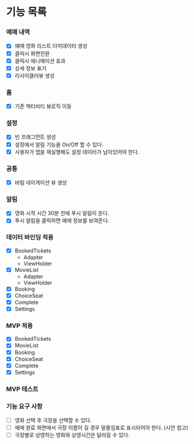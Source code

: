 # 기능 목록

### 예매 내역

- [x] 예매 영화 리스트 더미데이터 생성
- [x] 클릭시 화면전환
- [x] 클릭시 애니매이션 효과
- [x] 상세 정보 표기
- [x] 리사이클러뷰 생성

### 홈

- [x] 기존 액티비티 뷰로직 이동

### 설정

- [x] 빈 프래그먼트 생성
- [x] 설정에서 알림 기능을 On/Off 할 수 있다.
- [x] 사용자가 앱을 재실행해도 설정 데이터가 남아있어야 한다.

### 공통

- [x] 바텀 네이게이션 뷰 생성

### 알림

- [x] 영화 시작 시간 30분 전에 푸시 알림이 온다.
- [x] 푸시 알림을 클릭하면 예매 정보를 보여준다.

### 데이터 바인딩 적용

- [x] BookedTickets
    - Adapter
    - ViewHolder
- [x] MovieList
    - Adapter
    - ViewHolder
- [x] Booking
- [x] ChoiceSeat
- [x] Complete
- [x] Settings

### MVP 적용

- [x] BookedTickets
- [x] MovieList
- [x] Booking
- [x] ChoiceSeat
- [x] Complete
- [x] Settings

### MVP 테스트

### 기능 요구 사항

- [ ] 영화 선택 후 극장을 선택할 수 있다.
- [ ] 예매 완료 화면에서 극장 이름이 길 경우 말줄임표로 표시되어야 한다. (시안 참고)
- [ ] 극장별로 상영하는 영화와 상영시간은 달라질 수 있다.
